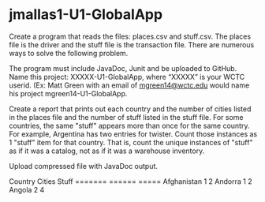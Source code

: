 # jmallas1-U1-GlobalApp
Create a program that reads the files: places.csv and stuff.csv.  The places file is the driver and the stuff file is the transaction file.  There are numerous ways to solve the following problem.

The program must include JavaDoc, Junit and be uploaded to GitHub.  Name this project: XXXXX-U1-GlobalApp, where “XXXXX” is your WCTC userid.  (Ex: Matt Green with an email of mgreen14@wctc.edu would name his project mgreen14-U1-GlobalApp.

Create a report that prints out each country and the number of cities listed in the places file and the number of stuff listed in the stuff file. For some countries,  the same "stuff" appears more than once for the same country. For example, Argentina has two entries for twister. Count those instances as 1 "stuff" item for that country. That is, count the unique instances of "stuff" as if it was a catalog, not as if it was a warehouse inventory.

Upload compressed file with JavaDoc output.

Country         Cities  Stuff
=======         ======  =====
Afghanistan       1       2
Andorra           1       2
Angola            2       4 
